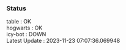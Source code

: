 ### Status


table : OK  
hogwarts : OK  
icy-bot : DOWN  
Latest Update : 2023-11-23 07:07:36.069948
